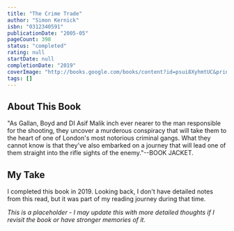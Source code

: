 ```yaml
---
title: "The Crime Trade"
author: "Simon Kernick"
isbn: "0312340591"
publicationDate: "2005-05"
pageCount: 398
status: "completed"
rating: null
startDate: null
completionDate: "2019"
coverImage: "http://books.google.com/books/content?id=psui8XyhmtUC&printsec=frontcover&img=1&zoom=1&source=gbs_api"
tags: []
---
```


## About This Book

"As Gallan, Boyd and DI Asif Malik inch ever nearer to the man responsible for the shooting, they uncover a murderous conspiracy that will take them to the heart of one of London's most notorious criminal gangs. What they cannot know is that they've also embarked on a journey that will lead one of them straight into the rifle sights of the enemy."--BOOK JACKET.

## My Take

I completed this book in 2019. Looking back, I don't have detailed notes from this read, but it was part of my reading journey during that time.

*This is a placeholder - I may update this with more detailed thoughts if I revisit the book or have stronger memories of it.*
